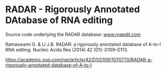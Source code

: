 RADAR - Rigorously Annotated DAtabase of RNA editing
=======

Source code underlying the RADAR database:
www.rnaedit.com

Ramaswami G. & Li J.B. RADAR: a rigorously annotated database of A-to-I RNA editing. Nucleic Acids Res (2014) 42 (D1): D109-D113.

https://academic.oup.com/nar/article/42/D1/D109/1070770/RADAR-a-rigorously-annotated-database-of-A-to-I
